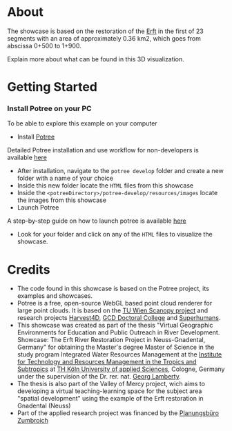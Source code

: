 # About
The showcase is based on the restoration of the [Erft](https://www.erftverband.de/bauarbeiten-der-erft-renaturierung-in-neuss-gnadental-haben-begonnen/) in the first of 23 segments with an area of approximately 0.36 km2, which goes from abscissa 0+500 to 1+900. 

Explain more about what can be found in this 3D visualization. 

# Getting Started

### Install Potree on your PC

To be able to explore this example on your computer 

* Install [Potree](https://github.com/potree/potree/tree/develop)

Detailed Potree installation and use workflow for non-developers is available [here](https://github.com/Isaramirezca/vge-workflow/blob/isa-branch/Potree.ipynb)

* After installation, navigate to the `potree develop` folder and create a new folder with a name of your choice
* Inside this new folder locate the `HTML` files from this showcase
* Inside the `<potreeDirectory>/potree-develop/resources/images` locate the images from this showcase
* Launch Potree
  
A step-by-step guide on how to launch potree is available [here](https://github.com/Isaramirezca/vge-workflow/blob/isa-branch/Potree.ipynb)

* Look for your folder and click on any of the `HTML` files to visualize the showcase.

# Credits

* The code found in this showcase is based on the Potree project, its examples and showcases.
* Potree is a free, open-source WebGL based point cloud renderer for large point clouds. It is based on the [TU Wien Scanopy project](https://www.cg.tuwien.ac.at/research/projects/Scanopy/) and research projects [Harvest4D](https://harvest4d.org/), [GCD Doctoral College](https://gcd.tuwien.ac.at/) and [Superhumans](https://www.cg.tuwien.ac.at/research/projects/Superhumans/).
* This showcase was created as part of the thesis "Virtual Geographic Environments for Education and Public Outreach in River Development. Showcase: The Erft River Restoration Project in Neuss-Gnadental, Germany" for obtaining the Master's degree Master of Science in the study program Integrated Water Resources Management at the [Institute for Technology and Resources Management in the Tropics and Subtropics](https://www.tt.th-koeln.de/) at [TH Köln University of applied Sciences](https://www.th-koeln.de/), Cologne, Germany under the supervision of the Dr. rer. nat. [Georg Lamberty](https://www.th-koeln.de/personen/georg.lamberty/).
* The thesis is also part of the Valley of Mercy project, wich aims to developing a virtual teaching-learning space for the subject area "spatial development" using the example of the Erft restoration in Gnadental (Neuss)
* Part of the applied research project was financed by the [Planungsbüro Zumbroich](https://www.zumbroich.com/de/home)

